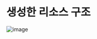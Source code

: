 # 생성한 리소스 구조
![image](https://github.com/hkjs96/mzc-final-project/assets/75015048/b72f5e82-cfb0-4e73-9558-1c30332e4bc5)
